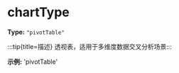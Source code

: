 # chartType

**Type:** `"pivotTable"`

:::tip{title=描述}
透视表，适用于多维度数据交叉分析场景:::


 

**示例:**
'pivotTable'


 

